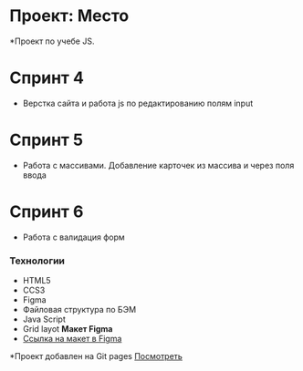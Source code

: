 # Проект: Место

\*Проект по учебе JS. 

# Спринт 4 
- Верстка сайта и работа js по редактированию полям input

# Спринт 5 
- Работа с массивами. Добавление карточек из массива и через поля ввода

# Спринт 6 
- Работа с валидация форм 

### Технологии
- HTML5
- CCS3
- Figma
- Файловая структура по БЭМ
- Java Script
- Grid layot
  **Макет Figma**
- [Ссылка на макет в Figma](https://www.figma.com/file/2cn9N9jSkmxD84oJik7xL7/JavaScript.-Sprint-4?node-id=0%3A1)

\*Проект добавлен на Git pages [Посмотреть](https://ww228ww.github.io/mesto/)
